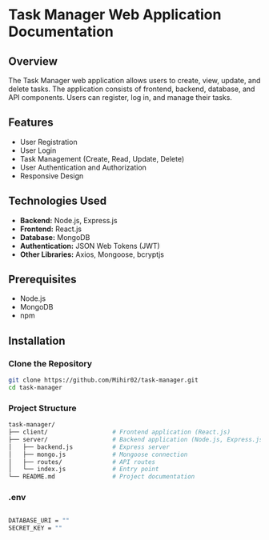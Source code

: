 # Task Manager Web Application Documentation

## Overview
The Task Manager web application allows users to create, view, update, and delete tasks. The application consists of frontend, backend, database, and API components. Users can register, log in, and manage their tasks.

## Features
- User Registration
- User Login
- Task Management (Create, Read, Update, Delete)
- User Authentication and Authorization
- Responsive Design

## Technologies Used
- **Backend:** Node.js, Express.js
- **Frontend:** React.js
- **Database:** MongoDB
- **Authentication:** JSON Web Tokens (JWT)
- **Other Libraries:** Axios, Mongoose, bcryptjs

## Prerequisites
- Node.js
- MongoDB
- npm

## Installation

### Clone the Repository
```bash
git clone https://github.com/Mihir02/task-manager.git
cd task-manager
```

### Project Structure

```bash
task-manager/
├── client/                  # Frontend application (React.js)
├── server/                  # Backend application (Node.js, Express.js)
│   ├── backend.js           # Express server
│   ├── mongo.js             # Mongoose connection
│   ├── routes/              # API routes
│   └── index.js             # Entry point
└── README.md                # Project documentation

```
### .env

```bash

DATABASE_URI = ""
SECRET_KEY = ""

```


